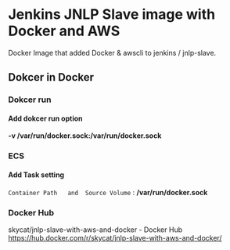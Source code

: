 # Jenkins JNLP Slave image with Docker and AWS
Docker Image that added Docker & awscli to jenkins / jnlp-slave.

 ## Dokcer in Docker
 ### Dokcer run
 ####  Add dokcer run option
 **-v /var/run/docker.sock:/var/run/docker.sock**
 
 ### ECS
 #### Add Task setting
 ``Container Path	and  Source Volume`` :  **/var/run/docker.sock**

### Docker Hub
skycat/jnlp-slave-with-aws-and-docker - Docker Hub
https://hub.docker.com/r/skycat/jnlp-slave-with-aws-and-docker/
